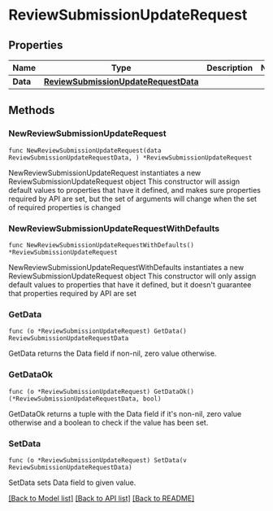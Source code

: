 # ReviewSubmissionUpdateRequest

## Properties

Name | Type | Description | Notes
------------ | ------------- | ------------- | -------------
**Data** | [**ReviewSubmissionUpdateRequestData**](ReviewSubmissionUpdateRequestData.md) |  | 

## Methods

### NewReviewSubmissionUpdateRequest

`func NewReviewSubmissionUpdateRequest(data ReviewSubmissionUpdateRequestData, ) *ReviewSubmissionUpdateRequest`

NewReviewSubmissionUpdateRequest instantiates a new ReviewSubmissionUpdateRequest object
This constructor will assign default values to properties that have it defined,
and makes sure properties required by API are set, but the set of arguments
will change when the set of required properties is changed

### NewReviewSubmissionUpdateRequestWithDefaults

`func NewReviewSubmissionUpdateRequestWithDefaults() *ReviewSubmissionUpdateRequest`

NewReviewSubmissionUpdateRequestWithDefaults instantiates a new ReviewSubmissionUpdateRequest object
This constructor will only assign default values to properties that have it defined,
but it doesn't guarantee that properties required by API are set

### GetData

`func (o *ReviewSubmissionUpdateRequest) GetData() ReviewSubmissionUpdateRequestData`

GetData returns the Data field if non-nil, zero value otherwise.

### GetDataOk

`func (o *ReviewSubmissionUpdateRequest) GetDataOk() (*ReviewSubmissionUpdateRequestData, bool)`

GetDataOk returns a tuple with the Data field if it's non-nil, zero value otherwise
and a boolean to check if the value has been set.

### SetData

`func (o *ReviewSubmissionUpdateRequest) SetData(v ReviewSubmissionUpdateRequestData)`

SetData sets Data field to given value.



[[Back to Model list]](../README.md#documentation-for-models) [[Back to API list]](../README.md#documentation-for-api-endpoints) [[Back to README]](../README.md)


